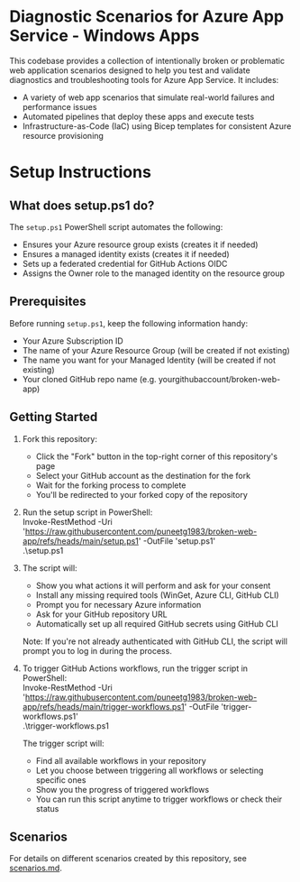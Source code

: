 # Diagnostic Scenarios for Azure App Service - Windows Apps

This codebase provides a collection of intentionally broken or problematic web application scenarios designed to help you test and validate diagnostics and troubleshooting tools for Azure App Service. It includes:

* A variety of web app scenarios that simulate real-world failures and performance issues
* Automated pipelines that deploy these apps and execute tests
* Infrastructure-as-Code (IaC) using Bicep templates for consistent Azure resource provisioning

# Setup Instructions

## What does setup.ps1 do?

The `setup.ps1` PowerShell script automates the following:

* Ensures your Azure resource group exists (creates it if needed)
* Ensures a managed identity exists (creates it if needed)
* Sets up a federated credential for GitHub Actions OIDC
* Assigns the Owner role to the managed identity on the resource group

## Prerequisites

Before running `setup.ps1`, keep the following information handy:

* Your Azure Subscription ID
* The name of your Azure Resource Group (will be created if not existing)
* The name you want for your Managed Identity (will be created if not existing)
* Your cloned GitHub repo name (e.g. yourgithubaccount/broken-web-app)

## Getting Started

1. Fork this repository:  
   * Click the "Fork" button in the top-right corner of this repository's page  
   * Select your GitHub account as the destination for the fork  
   * Wait for the forking process to complete  
   * You'll be redirected to your forked copy of the repository
2. Run the setup script in PowerShell:  
Invoke-RestMethod -Uri 'https://raw.githubusercontent.com/puneetg1983/broken-web-app/refs/heads/main/setup.ps1' -OutFile 'setup.ps1'  
.\setup.ps1
3. The script will:
   - Show you what actions it will perform and ask for your consent
   - Install any missing required tools (WinGet, Azure CLI, GitHub CLI)
   - Prompt you for necessary Azure information
   - Ask for your GitHub repository URL
   - Automatically set up all required GitHub secrets using GitHub CLI

   Note: If you're not already authenticated with GitHub CLI, the script will prompt you to log in during the process.

4. To trigger GitHub Actions workflows, run the trigger script in PowerShell:  
    Invoke-RestMethod -Uri 'https://raw.githubusercontent.com/puneetg1983/broken-web-app/refs/heads/main/trigger-workflows.ps1' -OutFile 'trigger-workflows.ps1'  
    .\trigger-workflows.ps1

    The trigger script will:
    - Find all available workflows in your repository
    - Let you choose between triggering all workflows or selecting specific ones
    - Show you the progress of triggered workflows
    - You can run this script anytime to trigger workflows or check their status

## Scenarios

For details on different scenarios created by this repository, see [scenarios.md](scenarios.md). 

